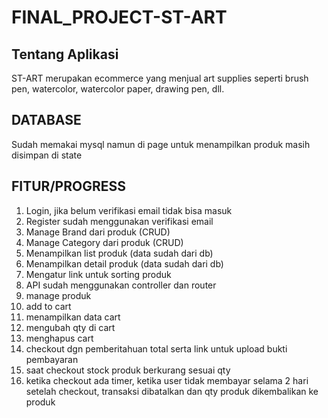 # FINAL_PROJECT-ST-ART
## Tentang Aplikasi
ST-ART merupakan ecommerce yang menjual art supplies seperti brush pen, watercolor, watercolor paper, drawing pen, dll.

## DATABASE
Sudah memakai mysql namun di page untuk menampilkan produk masih disimpan di state

## FITUR/PROGRESS
1. Login, jika belum verifikasi email tidak bisa masuk
2. Register sudah menggunakan verifikasi email
3. Manage Brand dari produk (CRUD)
4. Manage Category dari produk (CRUD)
5. Menampilkan list produk (data sudah dari db)
6. Menampilkan detail produk (data sudah dari db)
7. Mengatur link untuk sorting produk
8. API sudah menggunakan controller dan router
9. manage produk
10. add to cart
11. menampilkan data cart
12. mengubah qty di cart
13. menghapus cart
14. checkout dgn pemberitahuan total serta link untuk upload bukti pembayaran
15. saat checkout stock produk berkurang sesuai qty
16. ketika checkout ada timer, ketika user tidak membayar selama 2 hari setelah checkout, transaksi dibatalkan dan qty produk dikembalikan ke produk
